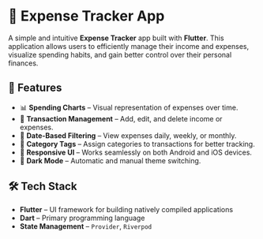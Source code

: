 # 💸 Expense Tracker App

A simple and intuitive **Expense Tracker** app built with **Flutter**. This application allows users to efficiently manage their income and expenses, visualize spending habits, and gain better control over their personal finances.

## 📱 Features

- 📊 **Spending Charts** – Visual representation of expenses over time.
- 📝 **Transaction Management** – Add, edit, and delete income or expenses.
- 📅 **Date-Based Filtering** – View expenses daily, weekly, or monthly.
- 🧾 **Category Tags** – Assign categories to transactions for better tracking.
- 🔄 **Responsive UI** – Works seamlessly on both Android and iOS devices.
- 🌙 **Dark Mode** – Automatic and manual theme switching.

## 🛠️ Tech Stack

- **Flutter** – UI framework for building natively compiled applications
- **Dart** – Primary programming language
- **State Management** – `Provider`, `Riverpod`


